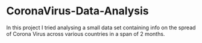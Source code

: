 # CoronaVirus-Data-Analysis
 In this project I tried analysing a small data set containing info on the spread of Corona Virus across various countries in a span of 2 months.

